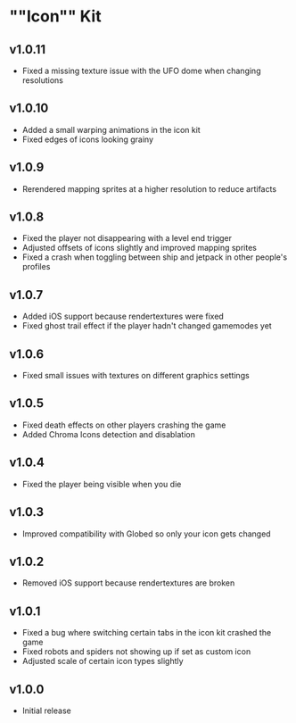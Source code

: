 # ""Icon"" Kit
## v1.0.11
- Fixed a missing texture issue with the UFO dome when changing resolutions

## v1.0.10
- Added a small warping animations in the icon kit
- Fixed edges of icons looking grainy

## v1.0.9
- Rerendered mapping sprites at a higher resolution to reduce artifacts

## v1.0.8
- Fixed the player not disappearing with a level end trigger
- Adjusted offsets of icons slightly and improved mapping sprites
- Fixed a crash when toggling between ship and jetpack in other people's profiles

## v1.0.7
- Added iOS support because rendertextures were fixed
- Fixed ghost trail effect if the player hadn't changed gamemodes yet

## v1.0.6
- Fixed small issues with textures on different graphics settings

## v1.0.5
- Fixed death effects on other players crashing the game
- Added Chroma Icons detection and disablation

## v1.0.4
- Fixed the player being visible when you die

## v1.0.3
- Improved compatibility with Globed so only your icon gets changed

## v1.0.2
- Removed iOS support because rendertextures are broken

## v1.0.1
- Fixed a bug where switching certain tabs in the icon kit crashed the game
- Fixed robots and spiders not showing up if set as custom icon
- Adjusted scale of certain icon types slightly

## v1.0.0
- Initial release
